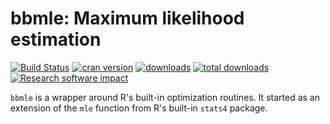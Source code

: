 bbmle: Maximum likelihood estimation
====

[![Build Status](https://travis-ci.org/bbolker/bbmle.svg?branch=master)](https://travis-ci.org/bbolker/bbmle)
[![cran version](http://www.r-pkg.org/badges/version/bbmle)](https://cran.r-project.org/package=bbmle)
[![downloads](http://cranlogs.r-pkg.org/badges/bbmle)](http://cranlogs.r-pkg.org/badges/bbmle)
[![total downloads](http://cranlogs.r-pkg.org/badges/grand-total/bbmle)](http://cranlogs.r-pkg.org/badges/grand-total/bbmle)
[![Research software impact](http://depsy.org/api/package/cran/bbmle/badge.svg)](http://depsy.org/package/r/bbmle)

`bbmle` is a wrapper around R's built-in optimization routines. It started as an extension of the `mle` function from R's built-in `stats4` package.
